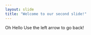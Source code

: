 ```yaml
---
layout: slide
title: "Welcome to our second slide!"
---
```

Oh Hello
Use the left arrow to go back!
